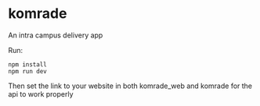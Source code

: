 # komrade

An intra campus delivery app


Run:
```
npm install
npm run dev
```
Then set the link to your website in both komrade_web and komrade for the api to work properly